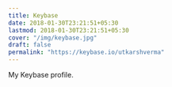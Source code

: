 ```yaml
---
title: Keybase
date: 2018-01-30T23:21:51+05:30
lastmod: 2018-01-30T23:21:51+05:30
cover: "/img/keybase.jpg"
draft: false
permalink: "https://keybase.io/utkarshverma"
---
```


My Keybase profile.

<!--more-->
